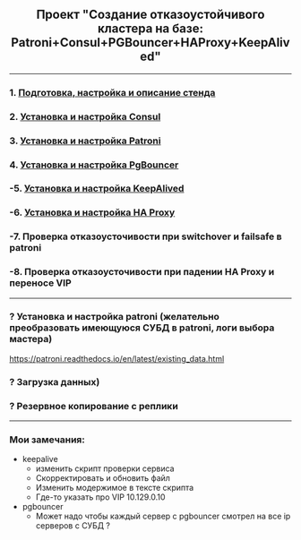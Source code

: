 <div align="center"><h2> Проект "Создание отказоустойчивого кластера на базе: Patroni+Consul+PGBouncer+HAProxy+KeepAlived" </h2></div>

***

### 1. [Подготовка, настройка и описание стенда](Stand_Info.md)
### 2. [Установка и настройка Consul](Consul.md)
### 3. [Установка и настройка Patroni](Patroni.md)
### 4. [Установка и настройка PgBouncer](PGBouncer.md)
### -5. [Установка и настройка KeepAlived](KeepAlived.md)
### -6. [Установка и настройка HA Proxy](HAProxy.md)
### -7. Проверка отказоусточивости при switchover и failsafe в patroni
### -8. Проверка отказоусточивости при падении HA Proxy и переносе VIP



***
### ? Установка и настройка patroni (желательно преобразовать имеющуюся СУБД в patroni, логи выбора мастера)
https://patroni.readthedocs.io/en/latest/existing_data.html
### ? Загрузка данных)
### ? Резервное копирование с реплики
***
### Мои замечания:
  * keepalive
    * изменить скрипт проверки сервиса
    * Скорректировать и обновить файл
    * Изменить модержимое в тексте скрипта
    * Где-то указать про VIP 10.129.0.10
  * pgbouncer
    * Может надо чтобы каждый сервер с pgbouncer смотрел на все ip серверов с СУБД ?
